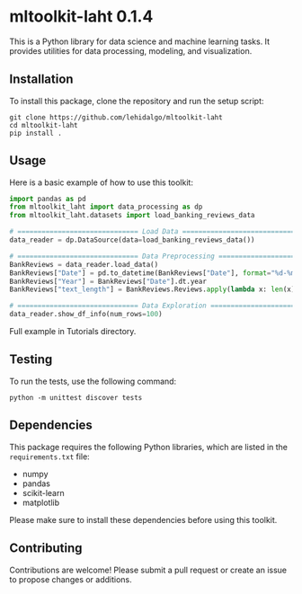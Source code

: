# mltoolkit-laht 0.1.4

This is a Python library for data science and machine learning tasks. It provides utilities for data processing, modeling, and visualization.

## Installation

To install this package, clone the repository and run the setup script:

```
git clone https://github.com/lehidalgo/mltoolkit-laht
cd mltoolkit-laht
pip install .
```

## Usage

Here is a basic example of how to use this toolkit:

```python
import pandas as pd
from mltoolkit_laht import data_processing as dp
from mltoolkit_laht.datasets import load_banking_reviews_data

# ============================== Load Data ==============================
data_reader = dp.DataSource(data=load_banking_reviews_data())

# ============================== Data Preprocessing ==============================
BankReviews = data_reader.load_data()
BankReviews["Date"] = pd.to_datetime(BankReviews["Date"], format="%d-%m-%Y")
BankReviews["Year"] = BankReviews["Date"].dt.year
BankReviews["text_length"] = BankReviews.Reviews.apply(lambda x: len(x))

# ============================== Data Exploration ==============================
data_reader.show_df_info(num_rows=100)
```

Full example in Tutorials directory.

## Testing

To run the tests, use the following command:

```
python -m unittest discover tests
```

## Dependencies

This package requires the following Python libraries, which are listed in the `requirements.txt` file:

- numpy
- pandas
- scikit-learn
- matplotlib

Please make sure to install these dependencies before using this toolkit.

## Contributing

Contributions are welcome! Please submit a pull request or create an issue to propose changes or additions.

